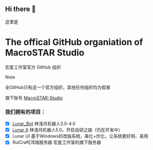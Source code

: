 ## Hi there 👋
这里是
# The offical GitHub organiation of MacroSTAR Studio
宏星工作室官方 GitHub 组织

> [!Note]
>
> 全GitHub只有这一个官方组织，其他任何组织均为假冒
>
> 旗下账号
> [MacroSTAR-Studio](https://github.com/MacroSTAR-Studio)

### 我们拥有的项目：
- [x] [Lunar_Bot](https://github.com/MacroSTAR-Studio/Lunar_Bot) 林浅月机器人3.0-4.0
- [x] [Lunar X](https://github.com/MacroSTAR-Studio/Lunar-X) 林浅月机器人5.0，开启自研之路（仍在开发中）
- [x] Lunar UI 基于Windows的改版系统，美化+优化，让系统更好用、易用
- [x] RuiCraft|鸿瑞服务器 宏星工作室的旗下服务器
